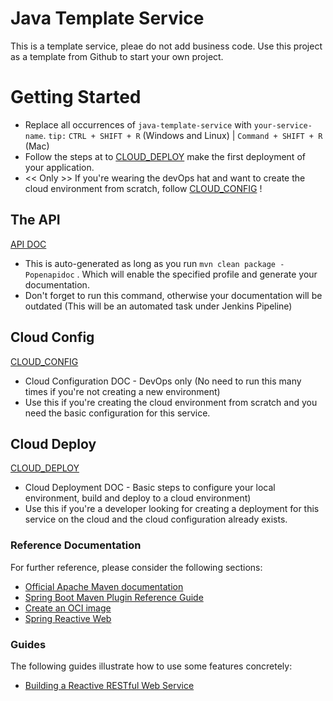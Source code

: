 # Java Template Service

This is a template service, pleae do not add business code. Use this project as a template from Github to start your own project.

# Getting Started

* Replace all occurrences of `java-template-service` with `your-service-name`. `tip:` `CTRL + SHIFT + R` (Windows and Linux) | `Command + SHIFT + R` (Mac) 
* Follow the steps at  to [CLOUD_DEPLOY](CLOUD_DEPLOY.md) make the first deployment of your application.
* << Only >> If you're wearing the devOps hat and want to create the cloud environment from scratch, follow  [CLOUD_CONFIG](CLOUD_CONFIG.md) !

## The API
[API DOC](./openapi/openapi.md)

* This is auto-generated as long as you run `mvn clean package -Popenapidoc` . Which will enable the specified profile and generate your documentation.
* Don't forget to run this command, otherwise your documentation will be outdated (This will be an automated task under Jenkins Pipeline)

## Cloud Config
[CLOUD_CONFIG](CLOUD_CONFIG.md) 

* Cloud Configuration DOC - DevOps only (No need to run this many times if you're not creating a new environment)
* Use this if you're creating the cloud environment from scratch and you need the basic configuration for this service.

## Cloud Deploy
[CLOUD_DEPLOY](CLOUD_DEPLOY.md)

* Cloud Deployment DOC - Basic steps to configure your local environment, build and deploy to a cloud environment)
* Use this if you're a developer looking for creating a deployment for this service on the cloud and the cloud configuration already exists.

### Reference Documentation
For further reference, please consider the following sections:

* [Official Apache Maven documentation](https://maven.apache.org/guides/index.html)
* [Spring Boot Maven Plugin Reference Guide](https://docs.spring.io/spring-boot/docs/3.1.0/maven-plugin/reference/html/)
* [Create an OCI image](https://docs.spring.io/spring-boot/docs/3.1.0/maven-plugin/reference/html/#build-image)
* [Spring Reactive Web](https://docs.spring.io/spring-boot/docs/3.1.0/reference/htmlsingle/#web.reactive)

### Guides
The following guides illustrate how to use some features concretely:

* [Building a Reactive RESTful Web Service](https://spring.io/guides/gs/reactive-rest-service/)
